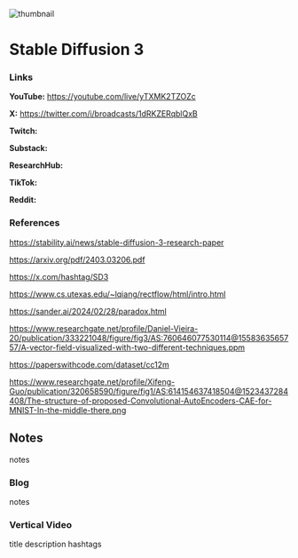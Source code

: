 ![thumbnail](thumbnail.png)

# Stable Diffusion 3

### Links

**YouTube:** https://youtube.com/live/yTXMK2TZOZc

**X:** https://twitter.com/i/broadcasts/1dRKZERqblQxB

**Twitch:**

**Substack:**

**ResearchHub:**

**TikTok:**

**Reddit:**

### References

https://stability.ai/news/stable-diffusion-3-research-paper

https://arxiv.org/pdf/2403.03206.pdf

https://x.com/hashtag/SD3

https://www.cs.utexas.edu/~lqiang/rectflow/html/intro.html

https://sander.ai/2024/02/28/paradox.html

https://www.researchgate.net/profile/Daniel-Vieira-20/publication/333221048/figure/fig3/AS:760646077530114@1558363565757/A-vector-field-visualized-with-two-different-techniques.ppm

https://paperswithcode.com/dataset/cc12m

https://www.researchgate.net/profile/Xifeng-Guo/publication/320658590/figure/fig1/AS:614154637418504@1523437284408/The-structure-of-proposed-Convolutional-AutoEncoders-CAE-for-MNIST-In-the-middle-there.png

## Notes

notes

### Blog

notes

### Vertical Video

title
description
hashtags
